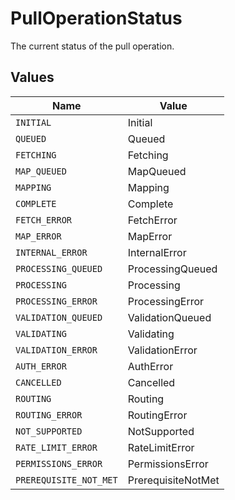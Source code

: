 # PullOperationStatus

The current status of the pull operation.


## Values

| Name                   | Value                  |
| ---------------------- | ---------------------- |
| `INITIAL`              | Initial                |
| `QUEUED`               | Queued                 |
| `FETCHING`             | Fetching               |
| `MAP_QUEUED`           | MapQueued              |
| `MAPPING`              | Mapping                |
| `COMPLETE`             | Complete               |
| `FETCH_ERROR`          | FetchError             |
| `MAP_ERROR`            | MapError               |
| `INTERNAL_ERROR`       | InternalError          |
| `PROCESSING_QUEUED`    | ProcessingQueued       |
| `PROCESSING`           | Processing             |
| `PROCESSING_ERROR`     | ProcessingError        |
| `VALIDATION_QUEUED`    | ValidationQueued       |
| `VALIDATING`           | Validating             |
| `VALIDATION_ERROR`     | ValidationError        |
| `AUTH_ERROR`           | AuthError              |
| `CANCELLED`            | Cancelled              |
| `ROUTING`              | Routing                |
| `ROUTING_ERROR`        | RoutingError           |
| `NOT_SUPPORTED`        | NotSupported           |
| `RATE_LIMIT_ERROR`     | RateLimitError         |
| `PERMISSIONS_ERROR`    | PermissionsError       |
| `PREREQUISITE_NOT_MET` | PrerequisiteNotMet     |